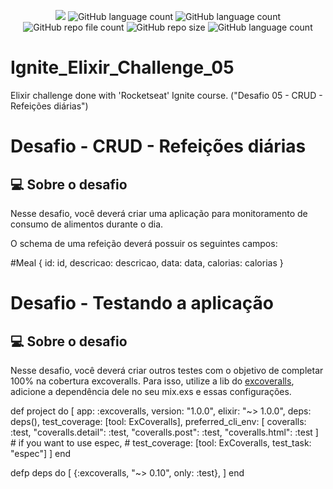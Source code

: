 <p align="center">
  <img src="http://img.shields.io/static/v1?label=STATUS&message=Concluded&color=blue&style=flat"/>
  <img alt="GitHub language count" src="https://img.shields.io/github/languages/count/Rafa-KozAnd/Ignite_Elixir_Challenge_05">
  <img alt="GitHub language count" src="https://img.shields.io/github/languages/top/Rafa-KozAnd/Ignite_Elixir_Challenge_05">
  <img alt="GitHub repo file count" src="https://img.shields.io/github/directory-file-count/Rafa-KozAnd/Ignite_Elixir_Challenge_05">
  <img alt="GitHub repo size" src="https://img.shields.io/github/repo-size/Rafa-KozAnd/Ignite_Elixir_Challenge_05">
  <img alt="GitHub language count" src="https://img.shields.io/github/license/Rafa-KozAnd/Ignite_Elixir_Challenge_05">
</p>

# Ignite_Elixir_Challenge_05

Elixir challenge done with 'Rocketseat' Ignite course. ("Desafio 05 - CRUD - Refeições diárias")

# Desafio - CRUD - Refeições diárias
## 💻 Sobre o desafio

Nesse desafio, você deverá criar uma aplicação para monitoramento de consumo de alimentos durante o dia.

O schema de uma refeição deverá possuir os seguintes campos:

#Meal
{
	id: id,
	descricao: descricao,
	data: data,
	calorias: calorias
}

# Desafio - Testando a aplicação
## 💻 Sobre o desafio

Nesse desafio, você deverá criar outros testes com o objetivo de completar 100% na cobertura excoveralls. Para isso, utilize a lib do [excoveralls](https://github.com/parroty/excoveralls), adicione a dependência dele no seu mix.exs e essas configurações.

def project do
  [
    app: :excoveralls,
    version: "1.0.0",
    elixir: "~> 1.0.0",
    deps: deps(),
    test_coverage: [tool: ExCoveralls],
    preferred_cli_env: [
      coveralls: :test,
      "coveralls.detail": :test,
      "coveralls.post": :test,
      "coveralls.html": :test
    ]
    # if you want to use espec,
    # test_coverage: [tool: ExCoveralls, test_task: "espec"]
  ]
end

defp deps do
  [
    {:excoveralls, "~> 0.10", only: :test},
  ]
end
